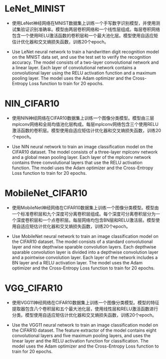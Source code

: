 # LeNet_MINIST

- 使用LeNet神经网络在MNIST数据集上训练一个手写数字识别模型，并使用测试集验证识别准确率。模型由两层卷积网络和一个线性层组成。每层卷积网络包含一个使用RELU激活函数的卷积层和一个最大池化层。模型使用自适应矩估计优化器和交叉熵损失函数，训练20个epoch。

- Use LeNet neural network to train a handwritten digit recognition model on the MNIST data set, and use the test set to verify the recognition accuracy. The model consists of a two-layer convolutional network and a linear layer. Each layer of convolutional network contains a convolutional layer using the RELU activation function and a maximum pooling layer. The model uses the Adam optimizer and the Cross-Entropy Loss function to train for 20 epochs.

# NIN_CIFAR10

- 使用NIN神经网络在CIFAR10数据集上训练一个图像分类模型。模型由三层mplconv网络和全局均值池化层构成。每层mplconv网络包含三个使用RELU激活函数的卷积层。模型使用自适应矩估计优化器和交叉熵损失函数，训练20个epoch。

- Use NIN neural network to train an image classification model on the CIFAR10 dataset. The model consists of a three-layer mplconv network and a global mean pooling layer. Each layer of the mplconv network contains three convolutional layers that use the RELU activation function. The model uses the Adam optimizer and the Cross-Entropy Loss function to train for 20 epochs.

# MobileNet_CIFAR10

- 使用MobileNet神经网络在CIFAR10数据集上训练一个图像分类模型。模型由一个标准卷积层和九个深度可分离卷积层组成。每个深度可分离卷积层分为一个深度卷积层和一个点卷积层。每层网络均包含BN层和RELU激活层。模型使用自适应矩估计优化器和交叉熵损失函数，训练20个epoch。

- Use MobileNet neural network to train an image classification model on the CIFAR10 dataset. The model consists of a standard convolutional layer and nine depthwise sparable convolution layers. Each depthwise sparable convolution layer is divided into a depthwise convolution layer and a pointwise convolution layer. Each layer of the network includes a BN layer and a RELU activation layer. The model uses the Adam optimizer and the Cross-Entropy Loss function to train for 20 epochs.

# VGG_CIFAR10

- 使用VGG11神经网络在CIFAR10数据集上训练一个图像分类模型。模型的特征提取器包含八个卷积层和五个最大池化层，使用线性层和RELU激活函数进行分类。模型使用自适应矩估计优化器和交叉熵损失函数，训练20个epoch。

- Use the VGG11 neural network to train an image classification model on the CIFAR10 dataset. The feature extractor of the model contains eight convolutional layers and five maximum pooling layers, and uses the linear layer and the RELU activation function for classification. The model uses the Adam optimizer and the Cross-Entropy Loss function to train for 20 epochs.